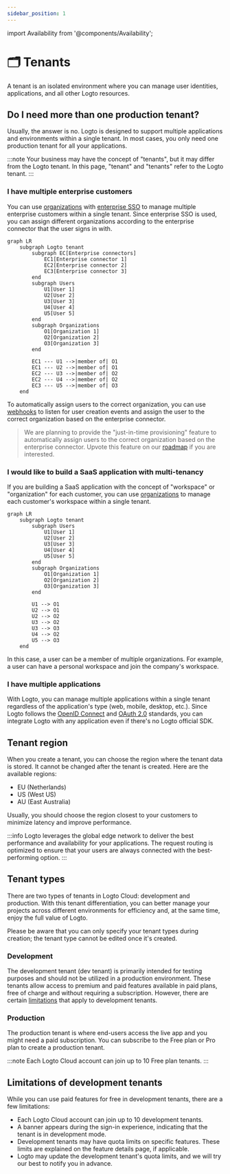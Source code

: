 ```yaml
---
sidebar_position: 1
---
```


import Availability from '@components/Availability';

# 🗂️ Tenants

<Availability cloud oss={false} />

A tenant is an isolated environment where you can manage user identities, applications, and all other Logto resources.

## Do I need more than one production tenant?

Usually, the answer is no. Logto is designed to support multiple applications and environments within a single tenant. In most cases, you only need one production tenant for all your applications.

:::note
Your business may have the concept of "tenants", but it may differ from the Logto tenant. In this page, "tenant" and "tenants" refer to the Logto tenant.
:::

### I have multiple enterprise customers

You can use [organizations](/docs/recipes/organizations/) with [enterprise SSO](/docs/recipes/single-sign-on/) to manage multiple enterprise customers within a single tenant. Since enterprise SSO is used, you can assign different organizations according to the enterprise connector that the user signs in with.

```mermaid
graph LR
    subgraph Logto tenant
        subgraph EC[Enterprise connectors]
            EC1[Enterprise connector 1]
            EC2[Enterprise connector 2]
            EC3[Enterprise connector 3]
        end
        subgraph Users
            U1[User 1]
            U2[User 2]
            U3[User 3]
            U4[User 4]
            U5[User 5]
        end
        subgraph Organizations
            O1[Organization 1]
            O2[Organization 2]
            O3[Organization 3]
        end

        EC1 --- U1 -->|member of| O1
        EC1 --- U2 -->|member of| O1
        EC2 --- U3 -->|member of| O2
        EC2 --- U4 -->|member of| O2
        EC3 --- U5 -->|member of| O3
    end
```

To automatically assign users to the correct organization, you can use [webhooks](/docs/recipes/webhooks/) to listen for user creation events and assign the user to the correct organization based on the enterprise connector.

> We are planning to provide the "just-in-time provisioning" feature to automatically assign users to the correct organization based on the enterprise connector. Upvote this feature on our [roadmap](https://logto.productlane.com/roadmap) if you are interested.

### I would like to build a SaaS application with multi-tenancy

If you are building a SaaS application with the concept of "workspace" or "organization" for each customer, you can use [organizations](/docs/recipes/organizations/) to manage each customer's workspace within a single tenant.

```mermaid
graph LR
    subgraph Logto tenant
        subgraph Users
            U1[User 1]
            U2[User 2]
            U3[User 3]
            U4[User 4]
            U5[User 5]
        end
        subgraph Organizations
            O1[Organization 1]
            O2[Organization 2]
            O3[Organization 3]
        end

        U1 --> O1
        U2 --> O1
        U2 --> O2
        U3 --> O2
        U3 --> O3
        U4 --> O2
        U5 --> O3
    end
```

In this case, a user can be a member of multiple organizations. For example, a user can have a personal workspace and join the company's workspace.

### I have multiple applications

With Logto, you can manage multiple applications within a single tenant regardless of the application's type (web, mobile, desktop, etc.). Since Logto follows the [OpenID Connect](https://openid.net/connect/) and [OAuth 2.0](https://datatracker.ietf.org/doc/html/rfc6749) standards, you can integrate Logto with any application even if there's no Logto official SDK.

## Tenant region

When you create a tenant, you can choose the region where the tenant data is stored. It cannot be changed after the tenant is created. Here are the available regions:

- EU (Netherlands)
- US (West US)
- AU (East Australia)

Usually, you should choose the region closest to your customers to minimize latency and improve performance.

:::info
Logto leverages the global edge network to deliver the best performance and availability for your applications. The request routing is optimized to ensure that your users are always connected with the best-performing option.
:::

## Tenant types

There are two types of tenants in Logto Cloud: development and production. With this tenant differentiation, you can better manage your projects across different environments for efficiency and, at the same time, enjoy the full value of Logto.

Please be aware that you can only specify your tenant types during creation; the tenant type cannot be edited once it's created.

### Development

The development tenant (dev tenant) is primarily intended for testing purposes and should not be utilized in a production environment. These tenants allow access to premium and paid features available in paid plans, free of charge and without requiring a subscription. However, there are certain [limitations](#limitations-of-development-tenants) that apply to development tenants.

### Production

The production tenant is where end-users access the live app and you might need a paid subscription. You can subscribe to the Free plan or Pro plan to create a production tenant.

:::note
Each Logto Cloud account can join up to 10 Free plan tenants.
:::

## Limitations of development tenants

While you can use paid features for free in development tenants, there are a few limitations:

- Each Logto Cloud account can join up to 10 development tenants.
- A banner appears during the sign-in experience, indicating that the tenant is in development mode.
- Development tenants may have quota limits on specific features. These limits are explained on the feature details page, if applicable.
- Logto may update the development tenant's quota limits, and we will try our best to notify you in advance.
